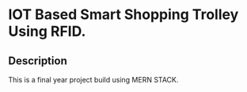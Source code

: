 # IOT Based Smart Shopping Trolley Using RFID.

## Description

This is a final year project build using MERN STACK.

